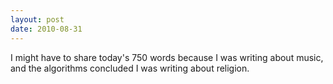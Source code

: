 ```yaml
---
layout: post
date: 2010-08-31
---  
```


I might have to share today's 750 words because I was writing about music, and the algorithms concluded I was writing about religion.
